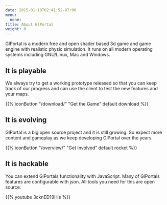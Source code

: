 ```yaml
---
date: 2015-01-18T02:41:52-07:00
menu:
  none:
title: About GlPortal
weight: 0
---
```

GlPortal is a modern free and open shader based 3d game and game engine with realistic physic simulation. It runs on all modern operating systems including GNU/Linux, Mac and Windows.

## It is playable
We always try to get a working prototype released so that you can keep track of our progress and can use the client to test the new features and your maps.

{{% iconButton "/download/" "Get the Game" default download %}}

## It is evolving
GlPortal is a big open source project and it is still growing. So expect more content and gameplay as we keep developing GlPortal over the years.

{{% iconButton "/overview/" "Get Involved" default rocket %}}
## It is hackable
You can extend GlPortals functionality with JavaScript. Many of GlPortals features are configurable with json. All tools you need for this are open source.

{{% youtube 3cknED19Hls %}}
